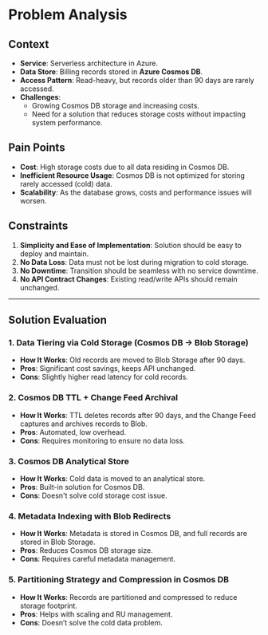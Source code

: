 # Problem Analysis

## Context

- **Service**: Serverless architecture in Azure.
- **Data Store**: Billing records stored in **Azure Cosmos DB**.
- **Access Pattern**: Read-heavy, but records older than 90 days are rarely accessed.
- **Challenges**:
  - Growing Cosmos DB storage and increasing costs.
  - Need for a solution that reduces storage costs without impacting system performance.

## Pain Points
- **Cost**: High storage costs due to all data residing in Cosmos DB.
- **Inefficient Resource Usage**: Cosmos DB is not optimized for storing rarely accessed (cold) data.
- **Scalability**: As the database grows, costs and performance issues will worsen.

## Constraints
1. **Simplicity and Ease of Implementation**: Solution should be easy to deploy and maintain.
2. **No Data Loss**: Data must not be lost during migration to cold storage.
3. **No Downtime**: Transition should be seamless with no service downtime.
4. **No API Contract Changes**: Existing read/write APIs should remain unchanged.

---

## **Solution Evaluation**

### 1. **Data Tiering via Cold Storage (Cosmos DB → Blob Storage)**
- **How It Works**: Old records are moved to Blob Storage after 90 days.
- **Pros**: Significant cost savings, keeps API unchanged.
- **Cons**: Slightly higher read latency for cold records.

### 2. **Cosmos DB TTL + Change Feed Archival**
- **How It Works**: TTL deletes records after 90 days, and the Change Feed captures and archives records to Blob.
- **Pros**: Automated, low overhead.
- **Cons**: Requires monitoring to ensure no data loss.

### 3. **Cosmos DB Analytical Store**
- **How It Works**: Cold data is moved to an analytical store.
- **Pros**: Built-in solution for Cosmos DB.
- **Cons**: Doesn't solve cold storage cost issue.

### 4. **Metadata Indexing with Blob Redirects**
- **How It Works**: Metadata is stored in Cosmos DB, and full records are stored in Blob Storage.
- **Pros**: Reduces Cosmos DB storage size.
- **Cons**: Requires careful metadata management.

### 5. **Partitioning Strategy and Compression in Cosmos DB**
- **How It Works**: Records are partitioned and compressed to reduce storage footprint.
- **Pros**: Helps with scaling and RU management.
- **Cons**: Doesn’t solve the cold data problem.
